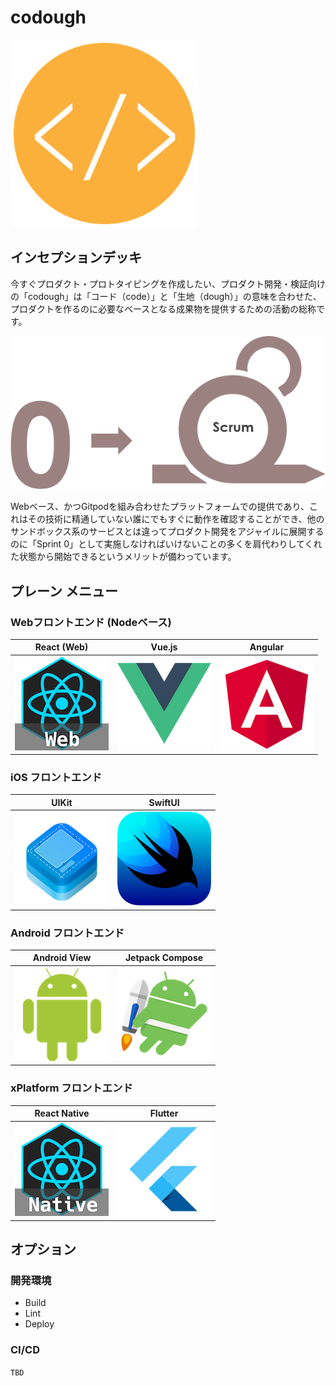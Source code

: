 # codough

![codough](./logo.png)

## インセプションデッキ

今すぐプロダクト・プロトタイピングを作成したい、プロダクト開発・検証向けの「codough」は「コード（code）」と「生地（dough）」の意味を合わせた、プロダクトを作るのに必要なベースとなる成果物を提供するための活動の総称です。

![](./contents/scrum/scrum-sprint0.png)

Webベース、かつGitpodを組み合わせたプラットフォームでの提供であり、これはその技術に精通していない誰にでもすぐに動作を確認することができ、他のサンドボックス系のサービスとは違ってプロダクト開発をアジャイルに展開するのに「Sprint 0」として実施しなければいけないことの多くを肩代わりしてくれた状態から開始できるというメリットが備わっています。

## プレーン メニュー

### Webフロントエンド (Nodeベース)

| React (Web) | Vue.js | Angular | 
| --- | --- | --- |
| ![](./contents/menu/icon-react-web.png) | ![](./contents/menu/icon-vue.png) | ![](./contents/menu/icon-angular.png) |

### iOS フロントエンド

| UIKit | SwiftUI |
| --- | --- |
| ![](./contents/menu/icon-ios-uikit.png) | ![](./contents/menu/icon-ios-swiftui.png) |

### Android フロントエンド

| Android View | Jetpack Compose |
| --- | --- |
| ![](./contents/menu/icon-android-view.png) | ![](./contents/menu/icon-android-jetpack.png) |

### xPlatform フロントエンド

| React Native | Flutter |
| --- | --- |
| ![](./contents/menu/icon-react-native.png) | ![](./contents/menu/icon-flutter.png) |

## オプション

### 開発環境

- Build
- Lint
- Deploy

### CI/CD

`TBD`